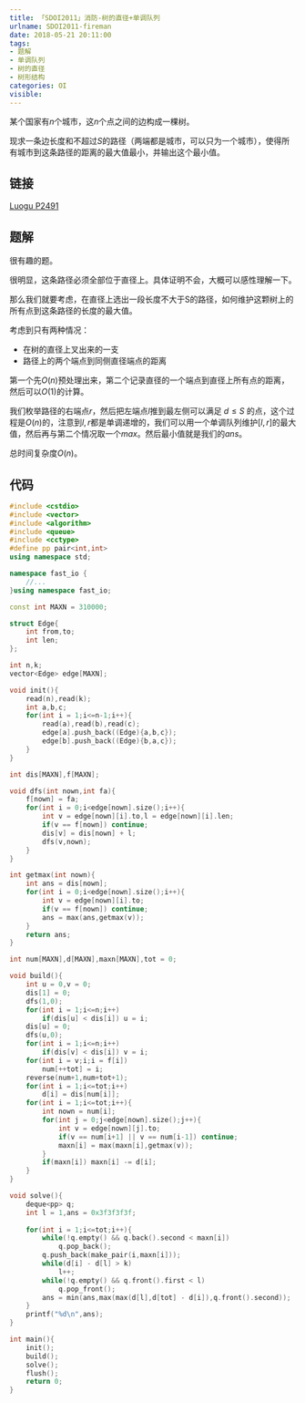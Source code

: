 ```yaml
---
title: 「SDOI2011」消防-树的直径+单调队列
urlname: SDOI2011-fireman
date: 2018-05-21 20:11:00
tags:
- 题解
- 单调队列
- 树的直径
- 树形结构
categories: OI
visible:
---
```


某个国家有$n$个城市，这$n$个点之间的边构成一棵树。

现求一条边长度和不超过$S$的路径（两端都是城市，可以只为一个城市），使得所有城市到这条路径的距离的最大值最小，并输出这个最小值。

<!-- more -->

## 链接

[Luogu P2491](https://www.luogu.org/problemnew/show/P2491)

## 题解

很有趣的题。

很明显，这条路径必须全部位于直径上。具体证明不会，大概可以感性理解一下。

那么我们就要考虑，在直径上选出一段长度不大于S的路径，如何维护这颗树上的所有点到这条路径的长度的最大值。

考虑到只有两种情况：

+ 在树的直径上叉出来的一支
+ 路径上的两个端点到同侧直径端点的距离

第一个先$O(n)$预处理出来，第二个记录直径的一个端点到直径上所有点的距离，然后可以$O(1)$的计算。

我们枚举路径的右端点$r$，然后把左端点$l$推到最左侧可以满足 $d \leq S$ 的点，这个过程是$O(n)$的，注意到$l,r$都是单调递增的，我们可以用一个单调队列维护$[l,r]$的最大值，然后再与第二个情况取一个$max$。然后最小值就是我们的$ans$。

总时间复杂度$O(n)$。

## 代码


```cpp
#include <cstdio>
#include <vector>
#include <algorithm>
#include <queue>
#include <cctype>
#define pp pair<int,int>
using namespace std;

namespace fast_io {
    //...
}using namespace fast_io;

const int MAXN = 310000;

struct Edge{
    int from,to;
    int len;
};

int n,k;
vector<Edge> edge[MAXN];

void init(){
    read(n),read(k);
    int a,b,c;
    for(int i = 1;i<=n-1;i++){
        read(a),read(b),read(c);
        edge[a].push_back((Edge){a,b,c});
        edge[b].push_back((Edge){b,a,c});
    }
}

int dis[MAXN],f[MAXN];

void dfs(int nown,int fa){
    f[nown] = fa;
    for(int i = 0;i<edge[nown].size();i++){
        int v = edge[nown][i].to,l = edge[nown][i].len;
        if(v == f[nown]) continue;
        dis[v] = dis[nown] + l;
        dfs(v,nown);
    }
}

int getmax(int nown){
    int ans = dis[nown];
    for(int i = 0;i<edge[nown].size();i++){
        int v = edge[nown][i].to;
        if(v == f[nown]) continue; 
        ans = max(ans,getmax(v));
    }
    return ans;
}

int num[MAXN],d[MAXN],maxn[MAXN],tot = 0;

void build(){
    int u = 0,v = 0;
    dis[1] = 0;
    dfs(1,0);
    for(int i = 1;i<=n;i++)
        if(dis[u] < dis[i]) u = i;
    dis[u] = 0;
    dfs(u,0);
    for(int i = 1;i<=n;i++)
        if(dis[v] < dis[i]) v = i;
    for(int i = v;i;i = f[i])
        num[++tot] = i;
    reverse(num+1,num+tot+1);
    for(int i = 1;i<=tot;i++)
        d[i] = dis[num[i]];
    for(int i = 1;i<=tot;i++){
        int nown = num[i];
        for(int j = 0;j<edge[nown].size();j++){
            int v = edge[nown][j].to;
            if(v == num[i+1] || v == num[i-1]) continue;
            maxn[i] = max(maxn[i],getmax(v));
        }
        if(maxn[i]) maxn[i] -= d[i];
    }
}

void solve(){
    deque<pp> q;
    int l = 1,ans = 0x3f3f3f3f;
    
    for(int i = 1;i<=tot;i++){
        while(!q.empty() && q.back().second < maxn[i])
            q.pop_back();
        q.push_back(make_pair(i,maxn[i]));
        while(d[i] - d[l] > k)
            l++;
        while(!q.empty() && q.front().first < l)
            q.pop_front();
        ans = min(ans,max(max(d[l],d[tot] - d[i]),q.front().second));
    }
    printf("%d\n",ans);
}

int main(){
    init();
    build();
    solve();
    flush();
    return 0;
}
```

